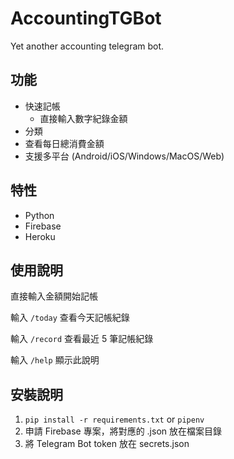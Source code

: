 # AccountingTGBot
Yet another accounting telegram bot.

## 功能
- 快速記帳
    - 直接輸入數字紀錄金額
- 分類
- 查看每日總消費金額
- 支援多平台 (Android/iOS/Windows/MacOS/Web)

## 特性
- Python
- Firebase
- Heroku

## 使用說明

直接輸入金額開始記帳

輸入 `/today` 查看今天記帳紀錄

輸入 `/record` 查看最近 5 筆記帳紀錄

輸入 `/help` 顯示此說明

## 安裝說明

1. `pip install -r requirements.txt` or `pipenv`
2. 申請 Firebase 專案，將對應的 .json 放在檔案目錄
3. 將 Telegram Bot token 放在 secrets.json
